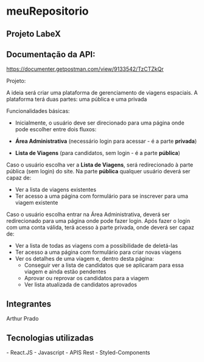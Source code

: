 # meuRepositorio

<h2>Projeto LabeX</h2>

<h2> Documentação da API: </h2>

https://documenter.getpostman.com/view/9133542/TzCTZkQr

<p> Projeto: </p>

A ideia será criar uma plataforma de gerenciamento de viagens espaciais. A plataforma terá duas partes: uma pública e uma privada

Funcionalidades básicas: 

- Inicialmente, o usuário deve ser direcionado para uma página onde pode escolher entre dois fluxos: 

- **Área Administrativa** (necessário login para acessar - é a parte **privada**)
- **Lista de Viagens** (para candidatos, sem login - é a parte **pública**)

Caso o usuário escolha ver a **Lista de Viagens**, será redirecionado à parte pública (sem login) do site. Na parte **pública** qualquer usuário deverá ser capaz de:

- Ver a lista de viagens existentes
- Ter acesso a uma página com formulário para se inscrever para uma viagem existente    

Caso o usuário escolha entrar na Área Administrativa, deverá ser redirecionado para uma página onde pode fazer login. Após fazer o login com uma conta válida, terá acesso à parte privada, onde deverá ser capaz de:

- Ver a lista de todas as viagens com a possibilidade de deletá-las
- Ter acesso a uma página com formulário para criar novas viagens
- Ver os detalhes de uma viagem e, dentro desta página:
    - Conseguir ver a lista de candidatos que se aplicaram para essa viagem e ainda estão pendentes
    - Aprovar ou reprovar os candidatos para a viagem
    - Ver lista atualizada de candidatos aprovados

<h2> Integrantes </h2>
Arthur Prado

<h2> Tecnologias utilizadas </h2>
- React.JS
- Javascript
- APIS Rest
- Styled-Components

